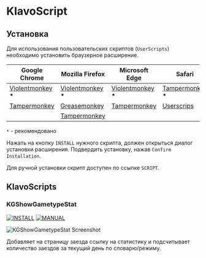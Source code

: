 # KlavoScript #

## Установка ##

Для использования пользовательских скриптов (`UserScripts`) необходимо установить браузерное расширение.

| **Google Chrome** | **Mozilla Firefox** | **Microsoft Edge** | **Safari** | **Opera** |
|-|-|-|-|-|
| [Violentmonkey][violentmoneky-chrome] **\*** | [Violentmonkey][violentmoneky-firefox] **\*** | [Violentmonkey][violentmoneky-edge] **\*** | [Tampermonkey][tampermonkey-safari] **\*** | [Tampermonkey][tampermonkey-opera] |
| [Tampermonkey][tampermonkey-chrome] | [Greasemonkey][greasemonkey-firefox] | [Tampermonkey][tampermonkey-edge] | [Userscrips][userscripts-safari] |  |
|  | [Tampermonkey][tampermonkey-firefox] |  |  |  |

`*` -  рекомендовано

[violentmoneky-chrome]: https://chrome.google.com/webstore/detail/violentmonkey/jinjaccalgkegednnccohejagnlnfdag
[tampermonkey-chrome]: https://chrome.google.com/webstore/detail/tampermonkey/dhdgffkkebhmkfjojejmpbldmpobfkfo?hl=ru
[violentmoneky-firefox]: https://addons.mozilla.org/en-US/firefox/addon/violentmonkey/
[greasemonkey-firefox]: https://addons.mozilla.org/ru/firefox/addon/greasemonkey/
[tampermonkey-firefox]: https://addons.mozilla.org/ru/firefox/addon/tampermonkey/
[violentmoneky-edge]: https://microsoftedge.microsoft.com/addons/detail/violentmonkey/eeagobfjdenkkddmbclomhiblgggliao
[tampermonkey-edge]: https://microsoftedge.microsoft.com/addons/detail/tampermonkey/iikmkjmpaadaobahmlepeloendndfphd
[tampermonkey-safari]: https://apps.apple.com/us/app/tampermonkey/id1482490089
[tampermonkey-opera]: https://addons.opera.com/ru/extensions/details/tampermonkey-beta/
[userscripts-safari]: https://apps.apple.com/us/app/userscripts/id1463298887

Нажать на кнопку `INSTALL` нужного скрипта, должен открыться диалог установки расширения. Подвердить установку, нажав `Confirm Installation`.

Для ручной установки скрипт доступен по ссылке `SCRIPT`.

## KlavoScripts ##

### KGShowGametypeStat ###

[![INSTALL](https://img.shields.io/badge/INSTALL-0.1.1-blue)][KGShowGametypeStat-install]
[![MANUAL](https://img.shields.io/badge/-SCRIPT-blue)][KGShowGametypeStat-code]

![KGShowGametypeStat Screenshot](https://i.imgur.com/9pcLDce.png)

Добавляет на страницу заезда ссылку на статистику и подсчитывает количество заездов за текущий день по словарю/режиму.

[KGShowGametypeStat-install]: https://raw.githubusercontent.com/karmicdude/KlavoScripts/main/scripts/KGShowGametypeStat.user.js
[KGShowGametypeStat-code]: https://github.com/karmicdude/KlavoScripts/blob/main/scripts/KGShowGametypeStat.user.js
